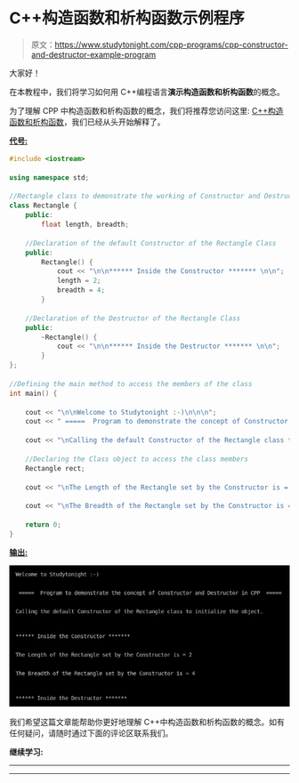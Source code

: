 # C++构造函数和析构函数示例程序

> 原文：<https://www.studytonight.com/cpp-programs/cpp-constructor-and-destructor-example-program>

大家好！

在本教程中，我们将学习如何用 C++编程语言**演示构造函数和析构函数**的概念。

为了理解 CPP 中构造函数和析构函数的概念，我们将推荐您访问这里: [C++构造函数和析构函数](https://www.studytonight.com/cpp/constructors-and-destructors-in-cpp.php)，我们已经从头开始解释了。

<u>**代号:**</u>

```cpp
#include <iostream>

using namespace std;

//Rectangle class to demonstrate the working of Constructor and Destructor in CPP
class Rectangle {
    public:
        float length, breadth;

    //Declaration of the default Constructor of the Rectangle Class
    public:
        Rectangle() {
            cout << "\n\n****** Inside the Constructor ******* \n\n";
            length = 2;
            breadth = 4;
        }

    //Declaration of the Destructor of the Rectangle Class
    public:
        ~Rectangle() {
            cout << "\n\n****** Inside the Destructor ******* \n\n";
        }
};

//Defining the main method to access the members of the class
int main() {

    cout << "\n\nWelcome to Studytonight :-)\n\n\n";
    cout << " =====  Program to demonstrate the concept of Constructor and Destructor in CPP  ===== \n\n";

    cout << "\nCalling the default Constructor of the Rectangle class to initialize the object.\n\n";

    //Declaring the Class object to access the class members
    Rectangle rect;

    cout << "\nThe Length of the Rectangle set by the Constructor is = " << rect.length << "\n\n";

    cout << "\nThe Breadth of the Rectangle set by the Constructor is = " << rect.breadth << "\n\n";

    return 0;
}
```

<u>**输出:**</u>

![C++ constructor and destructor](img/1f35afe970123f3bd7527dde65466c40.png)

我们希望这篇文章能帮助你更好地理解 C++中构造函数和析构函数的概念。如有任何疑问，请随时通过下面的评论区联系我们。

**继续学习:**

* * *

* * *